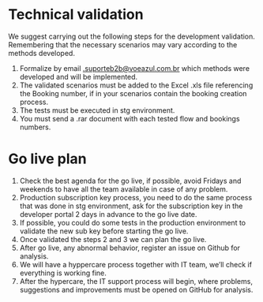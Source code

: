# Technical validation

We suggest carrying out the following steps for the development validation. Remembering that the necessary scenarios may vary according to the methods developed.

1. Formalize by email .suporteb2b@voeazul.com.br which methods were developed and will be implemented.
2. The validated scenarios must be added to the Excel .xls file referencing the Booking number, if in your scenarios contain the booking creation process.
3. The tests must be executed in stg environment.
4. You must send a .rar document with each tested flow and bookings numbers.

# Go live plan

1. Check the best agenda for the go live, if possible, avoid Fridays and weekends to have all the team available in case of any problem.
2. Production subscription key process, you need to do the same process that was done in stg environment, ask for the subscription key in the developer portal 2 days in advance to the go live date.
3.  If possible, you could do some tests in the production environment to validate the new sub key before starting the go live.
4. Once validated the steps 2 and 3 we can plan the go live.
5. After go live, any abnormal behavior, register an issue on Github for analysis.
6. We will have a hyppercare process together with IT team, we’ll check if everything is working fine.
7.  After the hypercare, the IT support process will begin, where problems, suggestions and improvements must be opened on GitHub for analysis.